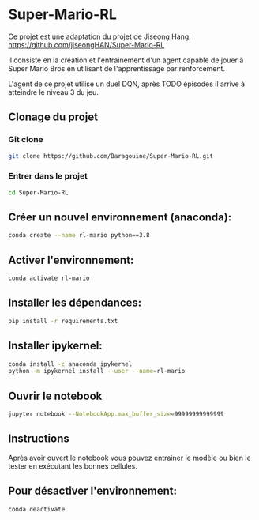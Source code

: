 # Super-Mario-RL
Ce projet est une adaptation du projet de Jiseong Hang: https://github.com/jiseongHAN/Super-Mario-RL

Il consiste en la création et l'entrainement d'un agent capable de jouer à Super Mario Bros en utilisant de l'apprentissage par renforcement.

L'agent de ce projet utilise un duel DQN, après TODO épisodes il arrive à atteindre le niveau 3 du jeu.

## Clonage du projet
### Git clone
```bash
git clone https://github.com/Baragouine/Super-Mario-RL.git
```
### Entrer dans le projet
```bash
cd Super-Mario-RL
```

## Créer un nouvel environnement (anaconda):  
```bash
conda create --name rl-mario python==3.8  
```

## Activer l'environnement:  
```bash
conda activate rl-mario  
```

## Installer les dépendances:
```bash
pip install -r requirements.txt  
```

## Installer ipykernel:  
```bash
conda install -c anaconda ipykernel  
python -m ipykernel install --user --name=rl-mario  
```

## Ouvrir le notebook
```bash
jupyter notebook --NotebookApp.max_buffer_size=99999999999999
```

## Instructions
Après avoir ouvert le notebook vous pouvez entrainer le modèle ou bien le tester en exécutant les bonnes cellules.

## Pour désactiver l'environnement:  
```bash
conda deactivate  
```

